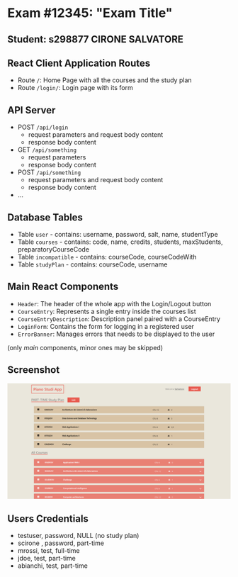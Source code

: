 # Exam #12345: "Exam Title"
## Student: s298877 CIRONE SALVATORE

## React Client Application Routes

- Route `/`: Home Page with all the courses and the study plan
- Route `/login/`: Login page with its form

## API Server

- POST `/api/login`
  - request parameters and request body content
  - response body content
- GET `/api/something`
  - request parameters
  - response body content
- POST `/api/something`
  - request parameters and request body content
  - response body content
- ...

## Database Tables

- Table `user` - contains: username, password, salt, name, studentType
- Table `courses` - contains: code, name, credits, students, maxStudents, preparatoryCourseCode
- Table `incompatible` - contains: courseCode, courseCodeWith
- Table `studyPlan` - contains: courseCode, username

## Main React Components

- `Header`: The header of the whole app with the Login/Logout button
- `CourseEntry`: Represents a single entry inside the courses list
- `CourseEntryDescription`: Description panel paired with a CourseEntry
- `LoginForm`: Contains the form for logging in a registered user
- `ErrorBanner`: Manages errors that needs to be displayed to the user


(only _main_ components, minor ones may be skipped)

## Screenshot

![Screenshot](./img/screenshot.png)

## Users Credentials

- testuser, password, NULL (no study plan) 
- scirone , password, part-time
- mrossi, test, full-time
- jdoe, test, part-time
- abianchi, test, part-time 
